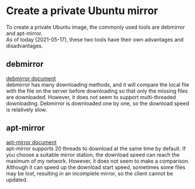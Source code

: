 # Create a private Ubuntu mirror

To create a private Ubuntu image, the commonly used tools are debmirror and apt-mirror.  
As of today (2021-05-17), these two tools have their own advantages and disadvantages.

## debmirror

[debmirror document](https://help.ubuntu.com/community/Debmirror)  
debmirror has many downloading methods, and it will compare the local file with the file on the server before
downloading so that only the missing files are downloaded. However, it does not seem to support multi-threaded
downloading. Debmirror is downloaded one by one, so the download speed is relatively slow.

## apt-mirror

[apt-mirror document](https://apt-mirror.github.io/)  
apt-mirror supports 20 threads to download at the same time by default. If you choose a suitable mirror station, the
download speed can reach the maximum of my network. However, it does not seem to make a comparison. Although it can
speed up the download start speed, sometimes some files may be lost, resulting in an incomplete mirror, so the client
cannot be updated.